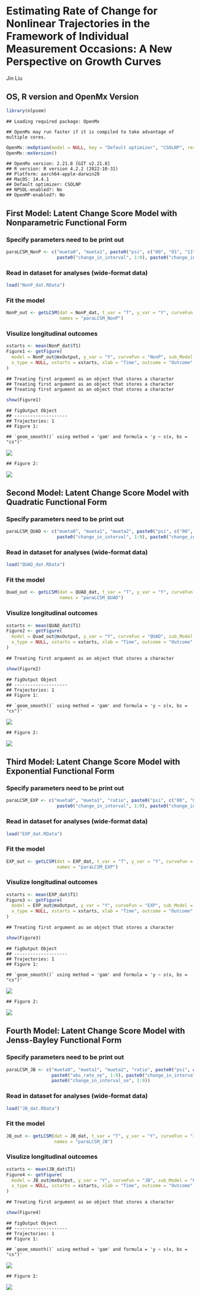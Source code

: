 Estimating Rate of Change for Nonlinear Trajectories in the Framework of
Individual Measurement Occasions: A New Perspective on Growth Curves
================
Jin Liu

## OS, R version and OpenMx Version

``` r
library(nlpsem)
```

    ## Loading required package: OpenMx

    ## OpenMx may run faster if it is compiled to take advantage of multiple cores.

``` r
OpenMx::mxOption(model = NULL, key = "Default optimizer", "CSOLNP", reset = FALSE)
OpenMx::mxVersion()
```

    ## OpenMx version: 2.21.8 [GIT v2.21.8]
    ## R version: R version 4.2.2 (2022-10-31)
    ## Platform: aarch64-apple-darwin20 
    ## MacOS: 14.4.1
    ## Default optimizer: CSOLNP
    ## NPSOL-enabled?: No
    ## OpenMP-enabled?: No

## First Model: Latent Change Score Model with Nonparametric Functional Form

### Specify parameters need to be print out

``` r
paraLCSM_NonP <- c("mueta0", "mueta1", paste0("psi", c("00", "01", "11")), paste0("rel_rate", 1:9), "residuals", paste0("abs_rate", 1:9), paste0("abs_rate_se", 1:9),
                   paste0("change_in_interval", 1:9), paste0("change_in_interval_se", 1:9), paste0("change_from_baseline", 1:9), paste0("change_in_interval_se", 1:9))
```

### Read in dataset for analyses (wide-format data)

``` r
load("NonP_dat.RData")
```

### Fit the model

``` r
NonP_out <- getLCSM(dat = NonP_dat, t_var = "T", y_var = "Y", curveFun = "NonP", intrinsic = FALSE, records = 1:10, res_scale = 0.1, paramOut = TRUE, 
                    names = "paraLCSM_NonP")
```

### Visulize longitudinal outcomes

``` r
xstarts <- mean(NonP_dat$T1)
Figure1 <- getFigure(
  model = NonP_out@mxOutput, y_var = "Y", curveFun = "NonP", sub_Model = "LCSM", t_var = "T", records = 1:10, m_var = NULL, x_var = NULL,
  x_type = NULL, xstarts = xstarts, xlab = "Time", outcome = "Outcome"
)
```

    ## Treating first argument as an object that stores a character
    ## Treating first argument as an object that stores a character
    ## Treating first argument as an object that stores a character

``` r
show(Figure1)
```

    ## figOutput Object
    ## --------------------
    ## Trajectories: 1 
    ## Figure 1:

    ## `geom_smooth()` using method = 'gam' and formula = 'y ~ s(x, bs = "cs")'

![](OpenMx_demo8_files/figure-gfm/unnamed-chunk-5-1.png)<!-- -->

    ## Figure 2:

![](OpenMx_demo8_files/figure-gfm/unnamed-chunk-5-2.png)<!-- -->

## Second Model: Latent Change Score Model with Quadratic Functional Form

### Specify parameters need to be print out

``` r
paraLCSM_QUAD <- c("mueta0", "mueta1", "mueta2", paste0("psi", c("00", "01", "02", "11", "12", "22")), "residuals", paste0("abs_rate", 1:9), paste0("abs_rate_se", 1:9),
                   paste0("change_in_interval", 1:9), paste0("change_in_interval_se", 1:9), paste0("change_from_baseline", 1:9), paste0("change_in_interval_se", 1:9))
```

### Read in dataset for analyses (wide-format data)

``` r
load("QUAD_dat.RData")
```

### Fit the model

``` r
Quad_out <- getLCSM(dat = QUAD_dat, t_var = "T", y_var = "Y", curveFun = "QUAD", intrinsic = FALSE, records = 1:10, res_scale = 0.1, paramOut = TRUE, 
                    names = "paraLCSM_QUAD")
```

### Visulize longitudinal outcomes

``` r
xstarts <- mean(QUAD_dat$T1)
Figure2 <- getFigure(
  model = Quad_out@mxOutput, y_var = "Y", curveFun = "QUAD", sub_Model = "LCSM", t_var = "T", records = 1:10, m_var = NULL, x_var = NULL,
  x_type = NULL, xstarts = xstarts, xlab = "Time", outcome = "Outcome"
)
```

    ## Treating first argument as an object that stores a character

``` r
show(Figure2)
```

    ## figOutput Object
    ## --------------------
    ## Trajectories: 1 
    ## Figure 1:

    ## `geom_smooth()` using method = 'gam' and formula = 'y ~ s(x, bs = "cs")'

![](OpenMx_demo8_files/figure-gfm/unnamed-chunk-9-1.png)<!-- -->

    ## Figure 2:

![](OpenMx_demo8_files/figure-gfm/unnamed-chunk-9-2.png)<!-- -->

## Third Model: Latent Change Score Model with Exponential Functional Form

### Specify parameters need to be print out

``` r
paraLCSM_EXP <- c("mueta0", "mueta1", "ratio", paste0("psi", c("00", "01", "11")), "residuals", paste0("abs_rate", 1:9), paste0("abs_rate_se", 1:9),
                   paste0("change_in_interval", 1:9), paste0("change_in_interval_se", 1:9), paste0("change_from_baseline", 1:9), paste0("change_in_interval_se", 1:9))
```

### Read in dataset for analyses (wide-format data)

``` r
load("EXP_dat.RData")
```

### Fit the model

``` r
EXP_out <- getLCSM(dat = EXP_dat, t_var = "T", y_var = "Y", curveFun = "EXP", intrinsic = FALSE, records = 1:10, res_scale = 0.1, paramOut = TRUE, 
                   names = "paraLCSM_EXP")
```

### Visulize longitudinal outcomes

``` r
xstarts <- mean(EXP_dat$T1)
Figure3 <- getFigure(
  model = EXP_out@mxOutput, y_var = "Y", curveFun = "EXP", sub_Model = "LCSM", t_var = "T", records = 1:10, m_var = NULL, x_var = NULL,
  x_type = NULL, xstarts = xstarts, xlab = "Time", outcome = "Outcome"
)
```

    ## Treating first argument as an object that stores a character

``` r
show(Figure3)
```

    ## figOutput Object
    ## --------------------
    ## Trajectories: 1 
    ## Figure 1:

    ## `geom_smooth()` using method = 'gam' and formula = 'y ~ s(x, bs = "cs")'

![](OpenMx_demo8_files/figure-gfm/unnamed-chunk-13-1.png)<!-- -->

    ## Figure 2:

![](OpenMx_demo8_files/figure-gfm/unnamed-chunk-13-2.png)<!-- -->

## Fourth Model: Latent Change Score Model with Jenss-Bayley Functional Form

### Specify parameters need to be print out

``` r
paraLCSM_JB <- c("mueta0", "mueta1", "mueta2", "ratio", paste0("psi", c("00", "01", "02", "11", "12", "22")), "residuals", paste0("abs_rate", 1:9), 
                 paste0("abs_rate_se", 1:9), paste0("change_in_interval", 1:9), paste0("change_in_interval_se", 1:9), paste0("change_from_baseline", 1:9),
                 paste0("change_in_interval_se", 1:9))
```

### Read in dataset for analyses (wide-format data)

``` r
load("JB_dat.RData")
```

### Fit the model

``` r
JB_out <- getLCSM(dat = JB_dat, t_var = "T", y_var = "Y", curveFun = "JB", intrinsic = FALSE, records = 1:10, res_scale = 0.1, paramOut = TRUE, 
                  names = "paraLCSM_JB")
```

### Visulize longitudinal outcomes

``` r
xstarts <- mean(JB_dat$T1)
Figure4 <- getFigure(
  model = JB_out@mxOutput, y_var = "Y", curveFun = "JB", sub_Model = "LCSM", t_var = "T", records = 1:10, m_var = NULL, x_var = NULL,
  x_type = NULL, xstarts = xstarts, xlab = "Time", outcome = "Outcome"
)
```

    ## Treating first argument as an object that stores a character

``` r
show(Figure4)
```

    ## figOutput Object
    ## --------------------
    ## Trajectories: 1 
    ## Figure 1:

    ## `geom_smooth()` using method = 'gam' and formula = 'y ~ s(x, bs = "cs")'

![](OpenMx_demo8_files/figure-gfm/unnamed-chunk-17-1.png)<!-- -->

    ## Figure 2:

![](OpenMx_demo8_files/figure-gfm/unnamed-chunk-17-2.png)<!-- -->

